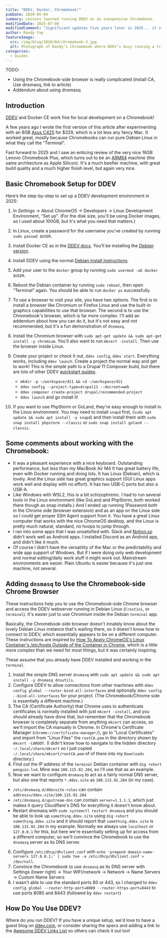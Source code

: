 ```yaml
---
title: "DDEV, Docker, Chromebook!"
pubDate: 2020-05-04
summary: Lessons learned running DDEV on an inexpensive Chromebook.
modifiedDate: 2025-07-08
modifiedComment: "Significant updates five years later in 2025... it still works! Chromebook is still a little confused about who it is, but it works as a fine Linux development environment."
author: Randy Fay
featureImage:
  src: /img/blog/2020/04/chromebook-3.jpg
  alt: Photograph of Randy’s Chromebook where DDEV’s busy running a triumphant Composer install.
categories:
  - Guides
---
```


TODO:
* Using the Chromebook-side browser is really complicated (install CA, Use dnsmasq, link to article)
* Addendum about using dnsmasq

## Introduction

[DDEV](http://github.com/ddev/ddev) and Docker CE work fine for local development on a Chromebook!

A few years ago I wrote the first version of this article after experimenting with an 8GB [Asus C425](https://www.asus.com/us/Laptops/ASUS-Chromebook-14-C425TA/) for $329, which is a lot less any fancy Mac. It worked great, mostly because Chromebooks can run pure Debian Linux in what they call the “Terminal”.

Fast forward to 2025 and I saw an enticing review of the very nice 16GB Lenovo Chromebook Plus, which turns out to be an [ARM64](arm64-apple-silicon-m1-ddev-local-what-does-it-all-mean.md) machine (the same architecture as Apple Silicon). It's a much beefier machine, with great build quality and a much higher finish level, but again very nice.

## Basic Chromebook Setup for DDEV

Here’s the step-by-step to set up a DDEV development environment in 2025:

1. In _Settings_ → About ChromeOS → Developers → Linux Development Environment, “Set up". (For the disk size, you'll be using Docker images, so I used about 100GB, but it's what you need that matters.)
2. In Linux, create a password for the username you’ve created by running `sudo passwd $USER`.
3. Install Docker CE as in the [DDEV docs](https://ddev.readthedocs.io/en/stable/users/install/docker-installation/#docker-installation-linux). You’ll be installing the [_Debian_ version](https://docs.docker.com/install/linux/docker-ce/debian/).
4. Install DDEV using the normal [Debian install instructions](https://ddev.readthedocs.io/en/stable/users/install/ddev-installation/#debianubuntu).
5. Add your user to the `docker` group by running `sudo usermod -aG docker $USER`.
6. Reboot the Debian container by running `sudo reboot`, then open “Terminal” again. You should be able to run `docker ps` successfully.
7. To use a browser to visit your site, you have two options. The first is to install a browser like Chromium or Firefox Linux and use the built-in graphics capabilities to use that browser. The second is to use the Chromebook's browser, which is far more complex. I'll add an addendum about how you can do it, but it's not easy and not recommended, but it's a fun demonstration of `dnsmasq`.
8. Install the Chromium browser with `sudo apt-get update && sudo apt-get install -y chromium`. You’ll also want to run `mkcert -install`. Then use the browser inside Linux.
9. Create your project or check it out, `ddev config`, `ddev start`. Everything works, including `ddev launch`. Create a project the normal way and get to work! This is the simple path to a Drupal 11 Composer build, but there are lots of other DDEV [quickstart guides](https://ddev.readthedocs.io/en/stable/users/quickstart/).

   - `mkdir -p ~/workspace/d11 && cd ~/workspace/d11`
   - `ddev config --project-type=drupal11 --docroot=web`
   - `ddev composer create-project drupal/recommended-project`
   - `ddev launch` and go install it!
10. If you want to use PhpStorm or GoLand, they're easy enough to install in the Linux environment. You may need to install `snapd` first, (`sudo apt update && sudo apt install -y snapd`) and then install them with `sudo snap install phpstorm --classic` or `sudo snap install goland --classic`.

## Some comments about working with the Chromebook:

- It was a pleasant experience with a nice keyboard. Outstanding performance, but less than my MacBook Air M4 It has great battery life, even with Docker running and doing lots. It has Linux (Debian), which is lovely. And the Linux side has great graphics support (GUI Linux apps work well and display with no effort). It has two USB-C ports but also a USB-A.
- Like Windows with WSL2, this is a bit schizophrenic. I had to run several tools in the Linux environment (like GoLand and PhpStorm, both worked there though as snap installs.) And I ended up running 1Password *both* in the Chrome side (browser extension) and as an app on the Linux side so I could get proper SSH Agent support from it. You have a great Linux computer that works with the nice ChromeOS desktop, and the Linux is pretty much natural, standard, no hoops to jump through.
- I ran into some apps that I was unsatisfied with. Slack and [Notion.so](http://notion.so) didn’t work well as Android apps. I installed Discord as an Android app, and didn't like it much.
- Of course I didn’t have the versatility of the Mac or the predictability and wide app support of Windows. But if I were doing only web development and normal editing/daily work stuff it might work out. Mainstream environments are easier. Plain Ubuntu is easier because it's just one machine, not several.

## Adding `dnsmasq` to Use the Chromebook-side Chrome Browser

These instructions help you to use the Chromebook-side Chrome browser and access the DDEV webserver running in Debian Linux (`Crostini`, or `terminal`). It's easier just to use Chromium inside the Debian `terminal` app. 

Basically, the Chromebook-side browser doesn't innately know about the lovely Debian Linux instance that's waiting there, so it doesn't know how to connect to DDEV, which essentially appears to be on a different computer. These instructions are inspired by [How To Apply ChromeOS's Linux Container's /etc/hosts Outside of the Container in Chrome](https://chrisbeley.com/software-engineering/how-to-apply-chromeos's-linux-container's-etchosts-outside-of-the-container-in-chrome), which is a little more complex than we need for most things, but it was certainly inspiring.

These assume that you already have DDEV installed and working in the `terminal`.

1. Install the simple DNS server `dnsmasq` with `sudo apt update && sudo apt install -y dnsmasq dnsutils`.
2. Configure DDEV to allow connections from other machines with `ddev config global --router-bind-all-interfaces` and optionally `ddev config --bind-all-interfaces` for your project. (The Chromebook/Chrome side is essentially a different machine.)
3. The CA (Certificate Authority) that Chrome uses to authenticate certificates is normally installed with just `mkcert -install`, and you should already have done that, but remember that the Chromebook browser is completely separate from anything `mkcert` can access, so we'll import the CA manually in Chrome. In Chrome's Certificate Manager (`chrome://certificate-manager/`), go to "Local Certificates" and import from "Linux Files" the `rootCA.pem` in the directory shown by `mkcert -CAROOT`. (I didn't know how to navigate to the hidden directory `~/.local/share/mkcert` so I just copied `~/.local/share/mkcert/rootCA.pem` of of there into my `Downloads` directory.)
4. Find out the IP address of the `terminal` Debian container with `dig +short penguin.lxd`. Mine was `100.115.92.204`, so I'll use that as an example.
5. Now we want to configure `dnsmasq` to act as a fairly normal DNS server, but also one that reports `*.ddev.site` as `100.115.92.204` (in my case). 
  * `/etc/dnsmasq.d/ddevsite-rules` can contain `address=/ddev.site/100.115.92.204`
  * `/etc/dnsmasq.d/upstream-dns` can contain `server=1.1.1.1`, which just makes it query Cloudflare's DNS for everything it doesn't know about.
  * Restart dnsmasq with `sudo systemctl restart dnsmasq` and you should be able to look up `something.ddev.site` using `dig +short something.ddev.site` and it should report that `something.ddev.site` is `100.115.92.204` in my example. Normally we always use `localhost` or `127.0.0.1` for this, but here we're essentially setting up for access from a different computer, so we'll convince the Chromebook to use the `dnsmasq` server as its DNS server.
6. Configure `/etc/dhcp/dhclient.conf` with `echo 'prepend domain-name-servers 127.0.0.1;' | sudo tee -a /etc/dhcp/dhclient.conf > /dev/null`.
7. Convince the Chromebook to use `dnsmasq` as its DNS server with Settings (lower right) → Your WIFI/network → Network → Name Servers → Custom Name Servers
8. I wasn't able to use the standard ports 80 or 443, so I changed to `ddev config global --router-http-port=8080 --router-https-port=8443` to use ports 8080 and 8443 (followed by `ddev restart`)

## How Do You Use DDEV?

Where do _you_ run DDEV? If you have a unique setup, we'd love to have a guest blog on [ddev.com](/), or consider sharing the specs and adding a link to the [Awesome DDEV Links List](https://github.com/ddev/awesome-ddev) so others can check it out too!
